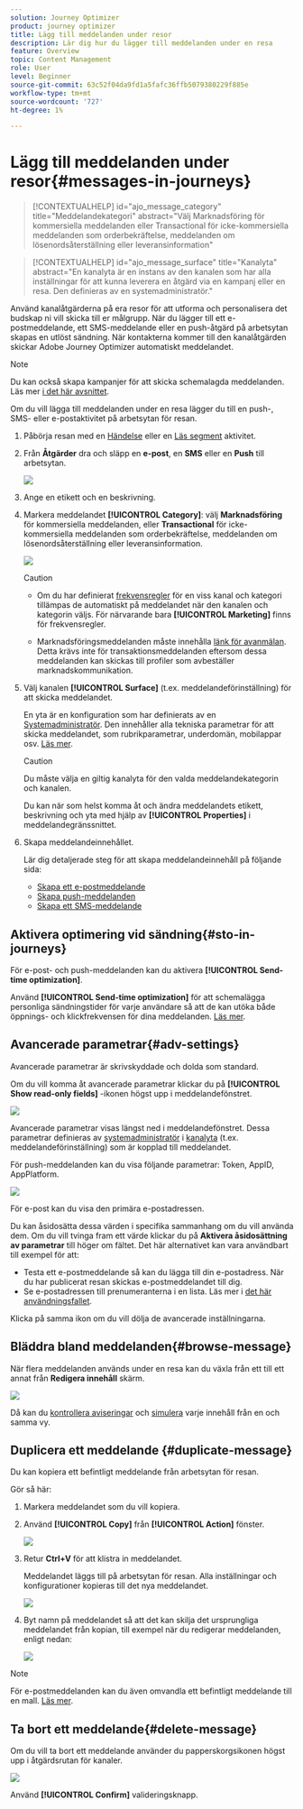 ```yaml
---
solution: Journey Optimizer
product: journey optimizer
title: Lägg till meddelanden under resor
description: Lär dig hur du lägger till meddelanden under en resa
feature: Overview
topic: Content Management
role: User
level: Beginner
source-git-commit: 63c52f04da9fd1a5fafc36ffb5079380229f885e
workflow-type: tm+mt
source-wordcount: '727'
ht-degree: 1%

---
```



# Lägg till meddelanden under resor{#messages-in-journeys}

>[!CONTEXTUALHELP]
>id="ajo_message_category"
>title="Meddelandekategori"
>abstract="Välj Marknadsföring för kommersiella meddelanden eller Transactional för icke-kommersiella meddelanden som orderbekräftelse, meddelanden om lösenordsåterställning eller leveransinformation"

>[!CONTEXTUALHELP]
>id="ajo_message_surface"
>title="Kanalyta"
>abstract="En kanalyta är en instans av den kanalen som har alla inställningar för att kunna leverera en åtgärd via en kampanj eller en resa. Den definieras av en systemadministratör."

Använd kanalåtgärderna på era resor för att utforma och personalisera det budskap ni vill skicka till er målgrupp. När du lägger till ett e-postmeddelande, ett SMS-meddelande eller en push-åtgärd på arbetsytan skapas en utlöst sändning. När kontakterna kommer till den kanalåtgärden skickar Adobe Journey Optimizer automatiskt meddelandet.


>[!NOTE]
>Du kan också skapa kampanjer för att skicka schemalagda meddelanden. Läs mer [i det här avsnittet](../campaigns/get-started-with-campaigns.md).


Om du vill lägga till meddelanden under en resa lägger du till en push-, SMS- eller e-postaktivitet på arbetsytan för resan.

1. Påbörja resan med en [Händelse](../building-journeys/general-events.md) eller en [Läs segment](../building-journeys/read-segment.md) aktivitet.

1. Från **Åtgärder** dra och släpp en **e-post**, en **SMS** eller en **Push** till arbetsytan.

   ![](assets/add-a-message.png)

1. Ange en etikett och en beskrivning.

1. Markera meddelandet **[!UICONTROL Category]**: välj **Marknadsföring** för kommersiella meddelanden, eller **Transactional** för icke-kommersiella meddelanden som orderbekräftelse, meddelanden om lösenordsåterställning eller leveransinformation.

   ![](assets/inline-message-category.png)

   >[!CAUTION]
   >
   >* Om du har definierat [frekvensregler](../configuration/frequency-rules.md) för en viss kanal och kategori tillämpas de automatiskt på meddelandet när den kanalen och kategorin väljs. För närvarande bara **[!UICONTROL Marketing]** finns för frekvensregler.
   >
   >* Marknadsföringsmeddelanden måste innehålla [länk för avanmälan](../privacy/opt-out.md#opt-out-management). Detta krävs inte för transaktionsmeddelanden eftersom dessa meddelanden kan skickas till profiler som avbeställer marknadskommunikation.


1. Välj kanalen **[!UICONTROL Surface]** (t.ex. meddelandeförinställning) för att skicka meddelandet.

   En yta är en konfiguration som har definierats av en [Systemadministratör](../start/path/administrator.md). Den innehåller alla tekniska parametrar för att skicka meddelandet, som rubrikparametrar, underdomän, mobilappar osv. [Läs mer](../configuration/channel-surfaces.md).

   >[!CAUTION]
   >
   >Du måste välja en giltig kanalyta för den valda meddelandekategorin och kanalen.

   Du kan när som helst komma åt och ändra meddelandets etikett, beskrivning och yta med hjälp av **[!UICONTROL Properties]** i meddelandegränssnittet.

1. Skapa meddelandeinnehållet.

   Lär dig detaljerade steg för att skapa meddelandeinnehåll på följande sida:

   * [Skapa ett e-postmeddelande](create-email.md)
   * [Skapa push-meddelanden](create-push.md)
   * [Skapa ett SMS-meddelande](create-sms.md)

## Aktivera optimering vid sändning{#sto-in-journeys}

För e-post- och push-meddelanden kan du aktivera **[!UICONTROL Send-time optimization]**.

Använd **[!UICONTROL Send-time optimization]** för att schemalägga personliga sändningstider för varje användare så att de kan utöka både öppnings- och klickfrekvensen för dina meddelanden. [Läs mer](../messages/send-time-optimization.md).

## Avancerade parametrar{#adv-settings}

Avancerade parametrar är skrivskyddade och dolda som standard.

Om du vill komma åt avancerade parametrar klickar du på **[!UICONTROL Show read-only fields]** -ikonen högst upp i meddelandefönstret.

![](assets/show-read-only.png)

Avancerade parametrar visas längst ned i meddelandefönstret. Dessa parametrar definieras av [systemadministratör](../start/path/administrator.md) i [kanalyta](../configuration/channel-surfaces.md) (t.ex. meddelandeförinställning) som är kopplad till meddelandet.

För push-meddelanden kan du visa följande parametrar: Token, AppID, AppPlatform.

![](assets/push-adv-parameters.png)

För e-post kan du visa den primära e-postadressen.

Du kan åsidosätta dessa värden i specifika sammanhang om du vill använda dem. Om du vill tvinga fram ett värde klickar du på **Aktivera åsidosättning av parametrar** till höger om fältet. Det här alternativet kan vara användbart till exempel för att:

* Testa ett e-postmeddelande så kan du lägga till din e-postadress. När du har publicerat resan skickas e-postmeddelandet till dig.
* Se e-postadressen till prenumeranterna i en lista. Läs mer i [det här användningsfallet](../building-journeys/message-to-subscribers-uc.md).

Klicka på samma ikon om du vill dölja de avancerade inställningarna.

## Bläddra bland meddelanden{#browse-message}

När flera meddelanden används under en resa kan du växla från ett till ett annat från **Redigera innehåll** skärm.

![](assets/inline-messages-multi-content.png)

Då kan du [kontrollera aviseringar](alerts.md) och [simulera](../design/preview.md) varje innehåll från en och samma vy.

## Duplicera ett meddelande {#duplicate-message}

Du kan kopiera ett befintligt meddelande från arbetsytan för resan.

Gör så här:

1. Markera meddelandet som du vill kopiera.

1. Använd **[!UICONTROL Copy]** från **[!UICONTROL Action]** fönster.

   ![](assets/message-duplicate.png)

1. Retur **Ctrl+V** för att klistra in meddelandet.

   Meddelandet läggs till på arbetsytan för resan. Alla inställningar och konfigurationer kopieras till det nya meddelandet.

   ![](assets/message-duplicated.png)

1. Byt namn på meddelandet så att det kan skilja det ursprungliga meddelandet från kopian, till exempel när du redigerar meddelanden, enligt nedan:

   ![](assets/multi-message.png)


>[!NOTE]
>
>För e-postmeddelanden kan du även omvandla ett befintligt meddelande till en mall. [Läs mer](../design/email-templates.md).

## Ta bort ett meddelande{#delete-message}

Om du vill ta bort ett meddelande använder du papperskorgsikonen högst upp i åtgärdsrutan för kanaler.

![](assets/delete-message.png)

Använd **[!UICONTROL Confirm]** valideringsknapp.
